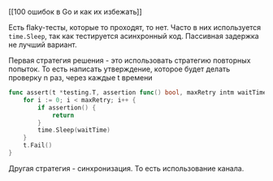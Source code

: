 [[100 ошибок в Go и как их избежать]]

Есть flaky-тесты, которые то проходят, то нет. Часто в них используется `time.Sleep`, так как тестируется асинхронный код. Пассивная задержка не лучший вариант.

Первая стратегия решения - это использовать стратегию повторных попыток. То есть написать утверждение, которое будет делать проверку n раз, через каждые t времени
```go
func assert(t *testing.T, assertion func() bool, maxRetry intm waitTime time.Duration) {
	for i := 0; i < maxRetry; i++ {
		if assertion() {
			return
		}
		time.Sleep(waitTime)
	}
	t.Fail()
}
```

Другая стратегия - синхронизация. То есть использование канала.